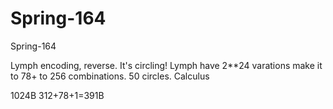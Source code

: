 # Spring-164
Spring-164

Lymph encoding, reverse.
It's circling! 
Lymph have 2**24 varations make it to 78+ to 256 combinations. 50 circles.
Calculus

1024B
312+78+1=391B

